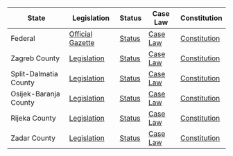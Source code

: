 | State | Legislation | Status | Case Law | Constitution |
| --- | --- | --- | --- | --- |
| Federal | [Official Gazette](https://narodne-novine.nn.hr) | [Status](https://zelena.mol.hr) | [Case Law](http://www.usud.hr) | [Constitution](https://www.zakon.hr/z/94/Ustav-Republike-Hrvatske) |
| Zagreb County | [Legislation](https://zupanijski-sud-zg.pravosudje.hr) | [Status](https://www.zagrebacka-zupanija.hr) | [Case Law](https://zupanijski-sud-zg.pravosudje.hr) | [Constitution](https://www.zagrebacka-zupanija.hr/o-zupaniji/ustroj) |
| Split-Dalmatia County | [Legislation](https://zupanijski-sud-st.pravosudje.hr) | [Status](https://www.dalmacija.hr) | [Case Law](https://zupanijski-sud-st.pravosudje.hr) | [Constitution](https://www.dalmacija.hr/o-zupaniji/ustroj) |
| Osijek-Baranja County | [Legislation](https://zupanijski-sud-os.pravosudje.hr) | [Status](https://www.obz.hr) | [Case Law](https://zupanijski-sud-os.pravosudje.hr) | [Constitution](https://www.obz.hr/o-zupaniji/ustroj) |
| Rijeka County | [Legislation](https://zupanijski-sud-ri.pravosudje.hr) | [Status](https://www.pgz.hr) | [Case Law](https://zupanijski-sud-ri.pravosudje.hr) | [Constitution](https://www.pgz.hr/o-zupaniji/ustroj) |
| Zadar County | [Legislation](https://zupanijski-sud-zd.pravosudje.hr) | [Status](https://www.zd-zupanija.hr) | [Case Law](https://zupanijski-sud-zd.pravosudje.hr) | [Constitution](https://www.zd-zupanija.hr/o-zupaniji/ustroj) |